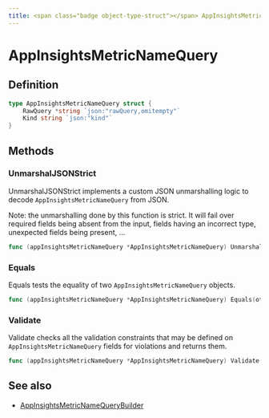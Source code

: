 ```yaml
---
title: <span class="badge object-type-struct"></span> AppInsightsMetricNameQuery
---
```

# <span class="badge object-type-struct"></span> AppInsightsMetricNameQuery

## Definition

```go
type AppInsightsMetricNameQuery struct {
    RawQuery *string `json:"rawQuery,omitempty"`
    Kind string `json:"kind"`
}
```
## Methods

### <span class="badge object-method"></span> UnmarshalJSONStrict

UnmarshalJSONStrict implements a custom JSON unmarshalling logic to decode `AppInsightsMetricNameQuery` from JSON.

Note: the unmarshalling done by this function is strict. It will fail over required fields being absent from the input, fields having an incorrect type, unexpected fields being present, …

```go
func (appInsightsMetricNameQuery *AppInsightsMetricNameQuery) UnmarshalJSONStrict(raw []byte) error
```

### <span class="badge object-method"></span> Equals

Equals tests the equality of two `AppInsightsMetricNameQuery` objects.

```go
func (appInsightsMetricNameQuery *AppInsightsMetricNameQuery) Equals(other AppInsightsMetricNameQuery) bool
```

### <span class="badge object-method"></span> Validate

Validate checks all the validation constraints that may be defined on `AppInsightsMetricNameQuery` fields for violations and returns them.

```go
func (appInsightsMetricNameQuery *AppInsightsMetricNameQuery) Validate() error
```

## See also

 * <span class="badge builder"></span> [AppInsightsMetricNameQueryBuilder](./builder-AppInsightsMetricNameQueryBuilder.md)
